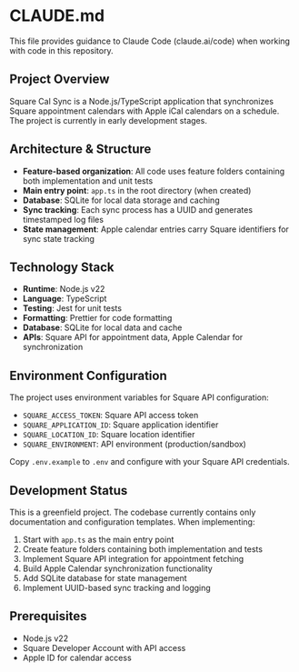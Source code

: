 # CLAUDE.md

This file provides guidance to Claude Code (claude.ai/code) when working with code in this repository.

## Project Overview

Square Cal Sync is a Node.js/TypeScript application that synchronizes Square appointment calendars with Apple iCal calendars on a schedule. The project is currently in early development stages.

## Architecture & Structure

- **Feature-based organization**: All code uses feature folders containing both implementation and unit tests
- **Main entry point**: `app.ts` in the root directory (when created)
- **Database**: SQLite for local data storage and caching
- **Sync tracking**: Each sync process has a UUID and generates timestamped log files
- **State management**: Apple calendar entries carry Square identifiers for sync state tracking

## Technology Stack

- **Runtime**: Node.js v22
- **Language**: TypeScript
- **Testing**: Jest for unit tests
- **Formatting**: Prettier for code formatting
- **Database**: SQLite for local data and cache
- **APIs**: Square API for appointment data, Apple Calendar for synchronization

## Environment Configuration

The project uses environment variables for Square API configuration:
- `SQUARE_ACCESS_TOKEN`: Square API access token
- `SQUARE_APPLICATION_ID`: Square application identifier
- `SQUARE_LOCATION_ID`: Square location identifier
- `SQUARE_ENVIRONMENT`: API environment (production/sandbox)

Copy `.env.example` to `.env` and configure with your Square API credentials.

## Development Status

This is a greenfield project. The codebase currently contains only documentation and configuration templates. When implementing:

1. Start with `app.ts` as the main entry point
2. Create feature folders containing both implementation and tests
3. Implement Square API integration for appointment fetching
4. Build Apple Calendar synchronization functionality
5. Add SQLite database for state management
6. Implement UUID-based sync tracking and logging

## Prerequisites

- Node.js v22
- Square Developer Account with API access
- Apple ID for calendar access
